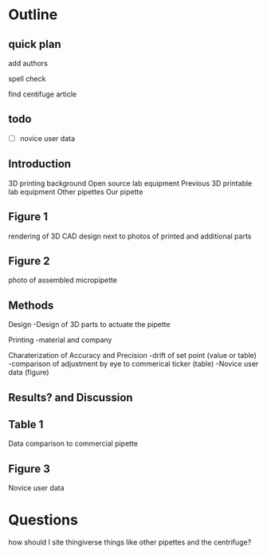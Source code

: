 Outline
======

quick plan
-----

add authors

spell check

find centifuge article


	

todo
---

-[ ] novice user data

Introduction
-----------

3D printing background
Open source lab equipment
Previous 3D printable lab equipment
Other pipettes
Our pipette

Figure 1
-------
rendering of 3D CAD design next to photos of printed and additional parts

Figure 2
--------
photo of assembled micropipette

Methods
-------

Design
-Design of 3D parts to actuate the pipette

Printing
-material and company

Charaterization of Accuracy and Precision
-drift of set point (value or table)
-comparison of adjustment by eye to commerical ticker (table)
-Novice user data (figure)

Results? and Discussion
-----



Table 1
--------
Data comparison to commercial pipette

Figure 3
--------
Novice user data





Questions
=======

how should I site thingiverse things like other pipettes and the centrifuge?



